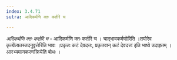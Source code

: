 ```yaml
---
index: 3.4.71
sutra: आदिकर्मणि क्तः कर्तरि च

---
```

_अदिकर्मणि क्तः कर्तरि च_ - आदिकर्मणि क्तः कर्तरि च । चाद्भावकर्मणोरिति ।तयोरेव कृत्ये॑त्यतस्तदनुवृत्तेरिति भावः ।प्रकृतः कटं देवदत्तः, प्रकृतवान् कटं देवदत्तः॑ इति भाष्ये उदाहृतम् । आरभ्यमाणकरणक्रियेति बोधः । 